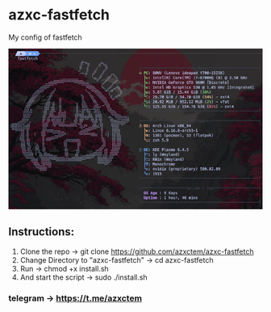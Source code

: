 # azxc-fastfetch
My config of fastfetch

![alt text](https://github.com/azxctem/azxc-fastfetch/blob/main/config/Screenshot_20251006_152522.png?raw=true)

## Instructions:
1. Clone the repo -> git clone https://github.com/azxctem/azxc-fastfetch
2. Change Directory to "azxc-fastfetch" -> cd azxc-fastfetch
3. Run -> chmod +x install.sh
4. And start the script -> sudo ./install.sh

### telegram -> https://t.me/azxctem
